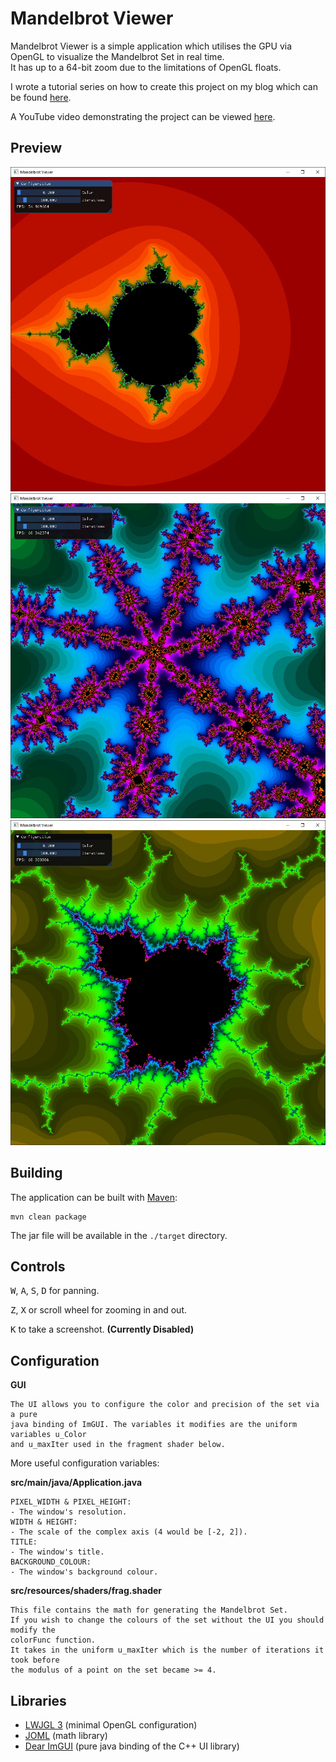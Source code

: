 # Mandelbrot Viewer
Mandelbrot Viewer is a simple application which utilises the GPU via OpenGL to visualize the Mandelbrot Set in real time.  
It has up to a 64-bit zoom due to the limitations of OpenGL floats.

I wrote a tutorial series on how to create this project on my blog which can be found [here](https://cianjinks.github.io/2020-05-16-opengl-tutorial-visualizing-the-mandelbrot-set-fractal-part-1-of-2/).

A YouTube video demonstrating the project can be viewed [here](https://www.youtube.com/watch?v=7fw9jsuc_1M).

## Preview

![Preview One](docs/example1_1.jpg)
![Preview Two](docs/example2_1.jpg)
![Preview Three](docs/example3_1.jpg)

## Building

  The application can be built with [Maven](https://maven.apache.org/):
    
    mvn clean package
    
  The jar file will be available in the `./target` directory.

## Controls

  <kbd>W</kbd>, <kbd>A</kbd>, <kbd>S</kbd>, <kbd>D</kbd> for panning.
  
  <kbd>Z</kbd>, <kbd>X</kbd> or scroll wheel for zooming in and out.
  
  <kbd>K</kbd> to take a screenshot. **(Currently Disabled)**
  
## Configuration

**GUI**

    The UI allows you to configure the color and precision of the set via a pure 
    java binding of ImGUI. The variables it modifies are the uniform variables u_Color
    and u_maxIter used in the fragment shader below.

More useful configuration variables:

  **src/main/java/Application.java**
  
    PIXEL_WIDTH & PIXEL_HEIGHT:
    - The window's resolution.
    WIDTH & HEIGHT:
    - The scale of the complex axis (4 would be [-2, 2]).
    TITLE:
    - The window's title.
    BACKGROUND_COLOUR:
    - The window's background colour.
    
  **src/resources/shaders/frag.shader**
  
    This file contains the math for generating the Mandelbrot Set. 
    If you wish to change the colours of the set without the UI you should modify the 
    colorFunc function.
    It takes in the uniform u_maxIter which is the number of iterations it took before 
    the modulus of a point on the set became >= 4.
    
## Libraries

* [LWJGL 3](https://www.lwjgl.org/) (minimal OpenGL configuration)
* [JOML](https://github.com/JOML-CI/JOML) (math library)
* [Dear ImGUI](https://github.com/SpaiR/imgui-java) (pure java binding of the C++ UI library)
